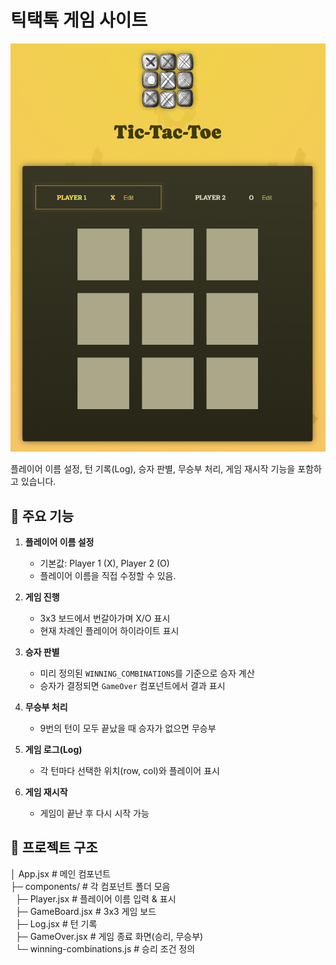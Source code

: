 # 틱택톡 게임 사이트

![alt text](./public/image.png)

플레이어 이름 설정, 턴 기록(Log), 승자 판별, 무승부 처리, 게임 재시작 기능을 포함하고 있습니다.

## 🚀 주요 기능

1. **플레이어 이름 설정**

   - 기본값: Player 1 (X), Player 2 (O)
   - 플레이어 이름을 직접 수정할 수 있음.

2. **게임 진행**

   - 3x3 보드에서 번갈아가며 X/O 표시
   - 현재 차례인 플레이어 하이라이트 표시

3. **승자 판별**

   - 미리 정의된 `WINNING_COMBINATIONS`를 기준으로 승자 계산
   - 승자가 결정되면 `GameOver` 컴포넌트에서 결과 표시

4. **무승부 처리**

   - 9번의 턴이 모두 끝났을 때 승자가 없으면 무승부

5. **게임 로그(Log)**

   - 각 턴마다 선택한 위치(row, col)와 플레이어 표시

6. **게임 재시작**
   - 게임이 끝난 후 다시 시작 가능

## 📂 프로젝트 구조

│ App.jsx # 메인 컴포넌트  
├─ components/ # 각 컴포넌트 폴더 모음  
&nbsp;&nbsp;├─ Player.jsx # 플레이어 이름 입력 & 표시  
&nbsp;&nbsp;├─ GameBoard.jsx # 3x3 게임 보드  
&nbsp;&nbsp;├─ Log.jsx # 턴 기록  
&nbsp;&nbsp;├─ GameOver.jsx # 게임 종료 화면(승리, 무승부)  
&nbsp;&nbsp;└─ winning-combinations.js # 승리 조건 정의
